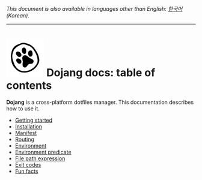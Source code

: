 *This document is also available in languages other than English:
[한국어](README.ko.md) (Korean).*

----

![](../cat-pow.svg)
Dojang docs: table of contents
==============================

**Dojang** is a cross-platform dotfiles manager.  This documentation describes
how to use it.

 -  [Getting started](start.en.md)
 -  [Installation](installation.en.md)
 -  [Manifest](manifest.en.md)
 -  [Routing](routing.en.md)
 -  [Environment](environment.en.md)
 -  [Environment predicate](environment-predicate.en.md)
 -  [File path expression](file-path-expression.en.md)
 -  [Exit codes](exit-codes.en.md)
 -  [Fun facts](fun-facts.en.md)
